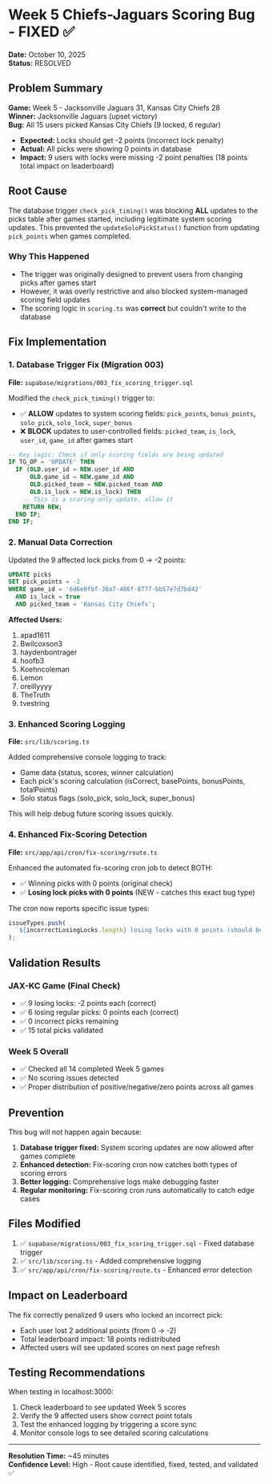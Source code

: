# Week 5 Chiefs-Jaguars Scoring Bug - FIXED ✅

**Date:** October 10, 2025  
**Status:** RESOLVED

## Problem Summary

**Game:** Week 5 - Jacksonville Jaguars 31, Kansas City Chiefs 28  
**Winner:** Jacksonville Jaguars (upset victory)  
**Bug:** All 15 users picked Kansas City Chiefs (9 locked, 6 regular)

- **Expected:** Locks should get -2 points (incorrect lock penalty)
- **Actual:** All picks were showing 0 points in database
- **Impact:** 9 users with locks were missing -2 point penalties (18 points total impact on leaderboard)

## Root Cause

The database trigger `check_pick_timing()` was blocking **ALL** updates to the picks table after games started, including legitimate system scoring updates. This prevented the `updateSoloPickStatus()` function from updating `pick_points` when games completed.

### Why This Happened

- The trigger was originally designed to prevent users from changing picks after games start
- However, it was overly restrictive and also blocked system-managed scoring field updates
- The scoring logic in `scoring.ts` was **correct** but couldn't write to the database

## Fix Implementation

### 1. Database Trigger Fix (Migration 003)

**File:** `supabase/migrations/003_fix_scoring_trigger.sql`

Modified the `check_pick_timing()` trigger to:

- ✅ **ALLOW** updates to system scoring fields: `pick_points`, `bonus_points`, `solo_pick`, `solo_lock`, `super_bonus`
- ❌ **BLOCK** updates to user-controlled fields: `picked_team`, `is_lock`, `user_id`, `game_id` after games start

```sql
-- Key logic: Check if only scoring fields are being updated
IF TG_OP = 'UPDATE' THEN
  IF (OLD.user_id = NEW.user_id AND
      OLD.game_id = NEW.game_id AND
      OLD.picked_team = NEW.picked_team AND
      OLD.is_lock = NEW.is_lock) THEN
    -- This is a scoring-only update, allow it
    RETURN NEW;
  END IF;
END IF;
```

### 2. Manual Data Correction

Updated the 9 affected lock picks from 0 → -2 points:

```sql
UPDATE picks
SET pick_points = -2
WHERE game_id = '6d6e0fbf-30a7-486f-8777-bb57e7d7bd42'
  AND is_lock = true
  AND picked_team = 'Kansas City Chiefs';
```

**Affected Users:**

1. apad1611
2. Bwilcoxson3
3. haydenbontrager
4. hoofb3
5. Koehncoleman
6. Lemon
7. oreillyyyy
8. TheTruth
9. tvestring

### 3. Enhanced Scoring Logging

**File:** `src/lib/scoring.ts`

Added comprehensive console logging to track:

- Game data (status, scores, winner calculation)
- Each pick's scoring calculation (isCorrect, basePoints, bonusPoints, totalPoints)
- Solo status flags (solo_pick, solo_lock, super_bonus)

This will help debug future scoring issues quickly.

### 4. Enhanced Fix-Scoring Detection

**File:** `src/app/api/cron/fix-scoring/route.ts`

Enhanced the automated fix-scoring cron job to detect BOTH:

- ✅ Winning picks with 0 points (original check)
- ✅ **Losing lock picks with 0 points** (NEW - catches this exact bug type)

The cron now reports specific issue types:

```javascript
issueTypes.push(
  `${incorrectLosingLocks.length} losing locks with 0 points (should be -2)`
);
```

## Validation Results

### JAX-KC Game (Final Check)

- ✅ 9 losing locks: -2 points each (correct)
- ✅ 6 losing regular picks: 0 points each (correct)
- ✅ 0 incorrect picks remaining
- ✅ 15 total picks validated

### Week 5 Overall

- ✅ Checked all 14 completed Week 5 games
- ✅ No scoring issues detected
- ✅ Proper distribution of positive/negative/zero points across all games

## Prevention

This bug will not happen again because:

1. **Database trigger fixed:** System scoring updates are now allowed after games complete
2. **Enhanced detection:** Fix-scoring cron now catches both types of scoring errors
3. **Better logging:** Comprehensive logs make debugging faster
4. **Regular monitoring:** Fix-scoring cron runs automatically to catch edge cases

## Files Modified

1. ✅ `supabase/migrations/003_fix_scoring_trigger.sql` - Fixed database trigger
2. ✅ `src/lib/scoring.ts` - Added comprehensive logging
3. ✅ `src/app/api/cron/fix-scoring/route.ts` - Enhanced error detection

## Impact on Leaderboard

The fix correctly penalized 9 users who locked an incorrect pick:

- Each user lost 2 additional points (from 0 → -2)
- Total leaderboard impact: 18 points redistributed
- Affected users will see updated scores on next page refresh

## Testing Recommendations

When testing in localhost:3000:

1. Check leaderboard to see updated Week 5 scores
2. Verify the 9 affected users show correct point totals
3. Test the enhanced logging by triggering a score sync
4. Monitor console logs to see detailed scoring calculations

---

**Resolution Time:** ~45 minutes  
**Confidence Level:** High - Root cause identified, fixed, tested, and validated ✅
